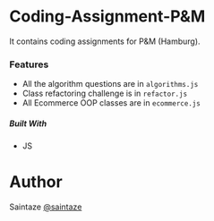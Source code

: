 # Coding-Assignment-P&M
It contains coding assignments for P&M (Hamburg). 

### Features
+ All the algorithm questions are in `algorithms.js`
+ Class refactoring challenge is in `refactor.js`
+ All Ecommerce OOP classes are in `ecommerce.js`

##### Built With
+ JS

# Author
Saintaze [@saintaze](https://github.com/saintaze/)